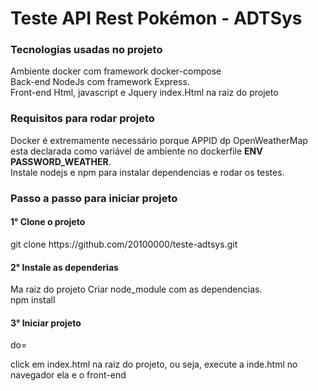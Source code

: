 <h1>Teste API Rest Pokémon - ADTSys</h1>

<h3>Tecnologias usadas no projeto</h3>
Ambiente docker com framework docker-compose<br/>
Back-end NodeJs com framework Express.<br/>
Front-end Html, javascript e Jquery index.Html na raiz do projeto

<h3>Requisitos para rodar projeto</h3>
Docker é extremamente necessário porque APPID dp OpenWeatherMap
 esta declarada como variável de ambiente no dockerfile <strong>ENV PASSWORD_WEATHER</strong>.<br/>
 Instale nodejs e npm para instalar dependencias e rodar os testes.

<h3>Passo a passo para iniciar projeto 
<h4>1° Clone o projeto</h4> 
git clone https://github.com/20100000/teste-adtsys.git

<h4>2° Instale as dependerias</h4>  
Ma raiz do projeto
Criar node_module com as dependencias.<br/>
npm install

<h4>3° Iniciar projeto</h4>
do=



click em index.html na raiz do projeto, ou seja, execute a inde.html no navegador ela e o front-end 